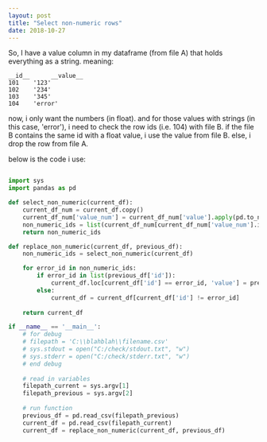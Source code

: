 ```yaml
---
layout: post
title: "Select non-numeric rows"
date: 2018-10-27
---
```


So, I have a value column in my dataframe (from file A) that holds everything as a string. meaning:

    __id__      __value__
    101    '123'
    102    '234'
    103    '345'
    104    'error'

now, i only want the numbers (in float). and for those values with strings (in this case, 'error'), i need to check the row ids (i.e. 104) with file B. if the file B contains the same id with a float value, i use the value from file B. else, i drop the row from file A.

below is the code i use:

```python

import sys
import pandas as pd

def select_non_numeric(current_df):
    current_df_num = current_df.copy()
    current_df_num['value_num'] = current_df_num['value'].apply(pd.to_numeric, errors='coerce')
    non_numeric_ids = list(current_df_num[current_df_num['value_num'].isnull()]['id'])
    return non_numeric_ids

def replace_non_numeric(current_df, previous_df):
    non_numeric_ids = select_non_numeric(current_df)

    for error_id in non_numeric_ids:
        if error_id in list(previous_df['id']):
            current_df.loc[current_df['id'] == error_id, 'value'] = previous_df.loc[previous_df['id'] == error_id, 'value']
        else:
            current_df = current_df[current_df['id'] != error_id]
    
    return current_df

if __name__ == '__main__':
    # for debug
    # filepath = 'C:\\blahblah\\filename.csv'
    # sys.stdout = open("C:/check/stdout.txt", "w")
    # sys.stderr = open("C:/check/stderr.txt", "w")
    # end debug
    
    # read in variables
    filepath_current = sys.argv[1]
    filepath_previous = sys.argv[2]
    
    # run function
    previous_df = pd.read_csv(filepath_previous)
    current_df = pd.read_csv(filepath_current)
    current_df = replace_non_numeric(current_df, previous_df)

```